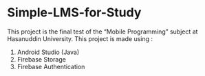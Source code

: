 # Simple-LMS-for-Study
This project is the final test of the “Mobile Programming” subject at Hasanuddin University. This project is made using :
1. Android Studio (Java)
2. Firebase Storage
3. Firebase Authentication
